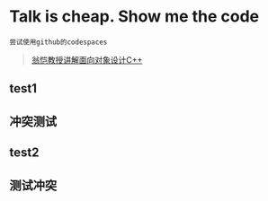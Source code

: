 # Talk is cheap. Show me the code

```尝试使用github的codespaces```
> [翁恺教授讲解面向对象设计C++](https://www.bilibili.com/video/BV16P4y1o7No?p=1&vd_source=56a9a95cceb72a8249949e4126a9e0bd)

## test1

## 冲突测试

## test2

## 测试冲突
